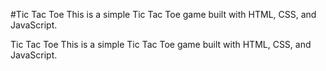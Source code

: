 #Tic Tac Toe
This is a simple Tic Tac Toe game built with HTML, CSS, and JavaScript.

Tic Tac Toe
This is a simple Tic Tac Toe game built with HTML, CSS, and JavaScript.
